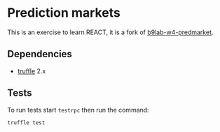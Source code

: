 # Prediction markets
This is an exercise to learn REACT, it is a fork of [b9lab-w4-predmarket](https://github.com/mpolci/b9lab-w4-predmarket).

## Dependencies

- [truffle](https://github.com/ConsenSys/truffle) 2.x

## Tests
To run tests start `testrpc` then run the command:

    truffle test

